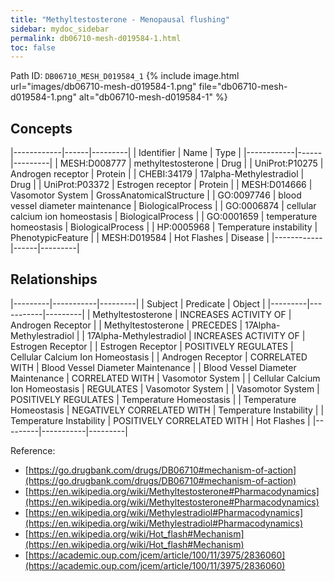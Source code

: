 ```yaml
---
title: "Methyltestosterone - Menopausal flushing"
sidebar: mydoc_sidebar
permalink: db06710-mesh-d019584-1.html
toc: false 
---
```



Path ID: `DB06710_MESH_D019584_1`
{% include image.html url="images/db06710-mesh-d019584-1.png" file="db06710-mesh-d019584-1.png" alt="db06710-mesh-d019584-1" %}

## Concepts

|------------|------|---------|
| Identifier | Name | Type    |
|------------|------|---------|
| MESH:D008777 | methyltestosterone | Drug |
| UniProt:P10275 | Androgen receptor | Protein |
| CHEBI:34179 | 17alpha-Methylestradiol | Drug |
| UniProt:P03372 | Estrogen receptor | Protein |
| MESH:D014666 | Vasomotor System | GrossAnatomicalStructure |
| GO:0097746 | blood vessel diameter maintenance | BiologicalProcess |
| GO:0006874 | cellular calcium ion homeostasis | BiologicalProcess |
| GO:0001659 | temperature homeostasis | BiologicalProcess |
| HP:0005968 | Temperature instability | PhenotypicFeature |
| MESH:D019584 | Hot Flashes | Disease |
|------------|------|---------|

## Relationships

|---------|-----------|---------|
| Subject | Predicate | Object  |
|---------|-----------|---------|
| Methyltestosterone | INCREASES ACTIVITY OF | Androgen Receptor |
| Methyltestosterone | PRECEDES | 17Alpha-Methylestradiol |
| 17Alpha-Methylestradiol | INCREASES ACTIVITY OF | Estrogen Receptor |
| Estrogen Receptor | POSITIVELY REGULATES | Cellular Calcium Ion Homeostasis |
| Androgen Receptor | CORRELATED WITH | Blood Vessel Diameter Maintenance |
| Blood Vessel Diameter Maintenance | CORRELATED WITH | Vasomotor System |
| Cellular Calcium Ion Homeostasis | REGULATES | Vasomotor System |
| Vasomotor System | POSITIVELY REGULATES | Temperature Homeostasis |
| Temperature Homeostasis | NEGATIVELY CORRELATED WITH | Temperature Instability |
| Temperature Instability | POSITIVELY CORRELATED WITH | Hot Flashes |
|---------|-----------|---------|

Reference: 
  - [https://go.drugbank.com/drugs/DB06710#mechanism-of-action](https://go.drugbank.com/drugs/DB06710#mechanism-of-action)
  - [https://en.wikipedia.org/wiki/Methyltestosterone#Pharmacodynamics](https://en.wikipedia.org/wiki/Methyltestosterone#Pharmacodynamics)
  - [https://en.wikipedia.org/wiki/Methylestradiol#Pharmacodynamics](https://en.wikipedia.org/wiki/Methylestradiol#Pharmacodynamics)
  - [https://en.wikipedia.org/wiki/Hot_flash#Mechanism](https://en.wikipedia.org/wiki/Hot_flash#Mechanism)
  - [https://academic.oup.com/jcem/article/100/11/3975/2836060](https://academic.oup.com/jcem/article/100/11/3975/2836060)
